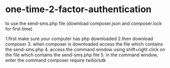 # one-time-2-factor-authentication

to use the send-sms.php file (download composer.json and composer.lock for first time)

1.first make sure your computer has php downloaded
2.then download composer 
3. when composer is downloaded access the file which contains the send-sms.php
4. access the command window using shift+right click on the file which contains the send-sms.php file
5. in the command window, enter the command    composer require twilio/sdk
 

